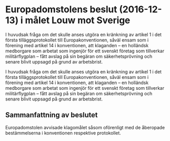 # Europadomstolens beslut (2016-12-13) i målet Louw mot Sverige

I huvudsak fråga om det skulle anses utgöra en kränkning av artikel 1 i det första tilläggsprotokollet till Europakonventionen, såväl ensam som i förening med artikel 14 i konventionen, att klaganden – en holländsk medborgare som arbetat som ingenjör för ett svenskt företag som tillverkar militärflygplan – fått avslag på sin begäran om säkerhetsprövning och senare blivit uppsagd på grund av arbetsbrist.

I huvudsak fråga om det skulle anses utgöra en kränkning av artikel 1 i det första tilläggsprotokollet till Europakonventionen, såväl ensam som i förening med artikel 14 i konventionen, att klaganden – en holländsk medborgare som arbetat som ingenjör för ett svenskt företag som tillverkar militärflygplan – fått avslag på sin begäran om säkerhetsprövning och senare blivit uppsagd på grund av arbetsbrist.

## Sammanfattning av beslutet

Europadomstolen avvisade klagomålet såsom oförenligt med de åberopade bestämmelserna i konventionen respektive protokollet.
